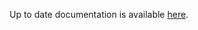 <!-- DO NOT EDIT THIS FILE MANUALLY  -->
<!-- Please read the https://github.com/linuxserver/docker-webtop/blob/ubuntu-openbox/.github/CONTRIBUTING.md -->

Up to date documentation is available [here](https://github.com/linuxserver/docker-webtop/blob/master/README.md).
